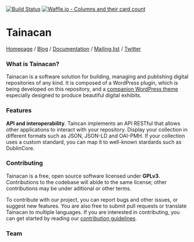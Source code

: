 [![Build Status](https://travis-ci.org/tainacan/tainacan.svg?branch=develop)](https://travis-ci.org/tainacan/tainacan) [![Waffle.io - Columns and their card count](https://badge.waffle.io/tainacan/tainacan.svg?columns=In%20Progress)](https://waffle.io/tainacan/tainacan) 

# Tainacan
[Homepage](http://tainacan.org) / [Blog](http://tainacan.org/blog/) / [Documentation](https://wiki.tainacan.org/) / [Mailing list](https://lists.riseup.net/www/info/tainacan) / [Twitter](https://twitter.com/tainacan_l3p)

### What is Tainacan?

Tainacan is a software solution for building, managing and publishing digital repositories of any kind. It is composed of a WordPress plugin, which is being developed on this repository, and a [companion WordPress theme](https://github.com/tainacan/tainacan-theme) especially designed to produce beautiful digital exhibits.

### Features

**API and interoperability**. Taincan implements an API RESTful that allows other applications to interact with your repository. Display your collection in different formats such as JSON, JSON-LD and OAI-PMH. If your collection uses a custom standard, you can map it to well-known stardards such as DublinCore.

### Contributing
Tainacan is a free, open source software licensed under **GPLv3**. Contributions to the codebase will abide to the same license; other contributions may be under aditional or other terms.

To contribute with our project, you can report bugs and other issues, or suggest new features. You are also free to submit pull requests or translate Tainacan to multiple languages. If you are interested in contributing, you can get started by reading our [contribution guidelines](docs/CONTRIBUTING.md).

### Team
